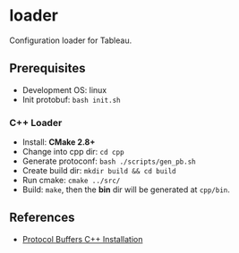 # loader
Configuration loader for Tableau.

## Prerequisites

- Development OS: linux
- Init protobuf: `bash init.sh`

### C++ Loader

- Install: **CMake 2.8+**
- Change into cpp dir: `cd cpp`
- Generate protoconf: `bash ./scripts/gen_pb.sh`
- Create build dir: `mkdir build && cd build`
- Run cmake: `cmake ../src/`
- Build: `make`, then the **bin** dir will be generated at `cpp/bin`.

## References
- [Protocol Buffers C++ Installation](https://github.com/protocolbuffers/protobuf/tree/master/src)

